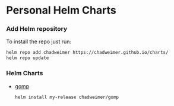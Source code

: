 # Personal Helm Charts

### Add Helm repository

To install the repo just run:

```bash
helm repo add chadweimer https://chadweimer.github.io/charts/
helm repo update
```

### Helm Charts

- [gomp](https://github.com/chadweimer/gomp)

  ```bash
  helm install my-release chadweimer/gomp
  ```

